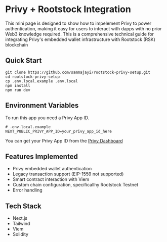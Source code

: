 # Privy + Rootstock Integration

This mini page is designed to show how to impelement Privy to power authentication, making it easy for users to interact with dapps with no prior Web3 knowledge required. This is a comprehensive technical guide for integrating Privy's embedded wallet infrastructure with Rootstock (RSK) blockchain

## Quick Start

```
git clone https://github.com/sammajayi/rootstock-privy-setup.git
cd rootstock-privy-setup
cp .env.local.example .env.local
npm install
npm run dev
```

## Environment Variables

To run this app you need a Privy App ID.

```
# .env.local.example
NEXT_PUBLIC_PRIVY_APP_ID=your_privy_app_id_here
```

You can get your Privy App ID from the [Privy Dashboard](https://dashboard.privy.io)

## Features Implemented

- Privy embedded wallet authentication
- Legacy transaction support (EIP-1559 not supported)
- Smart contract interaction with Viem
- Custom chain configuration, specificallhy Rootstock Testnet
- Error handling

## Tech Stack

- Next.js
- Tailwind
- Viem
- Solidity
